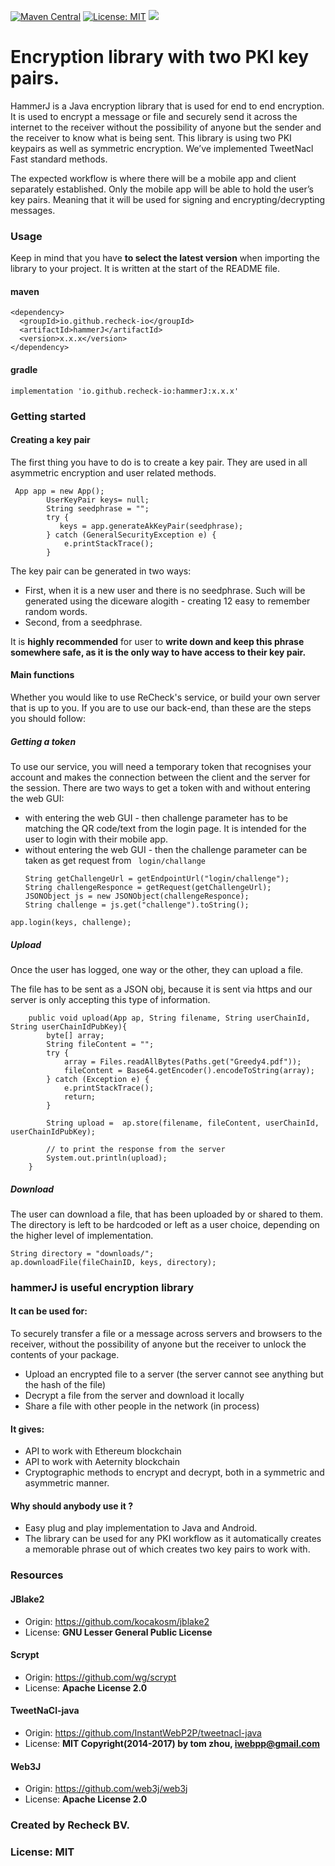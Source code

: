 [![Maven Central](https://maven-badges.herokuapp.com/maven-central/io.github.recheck-io/hammerJ/badge.svg)](https://search.maven.org/artifact/io.github.recheck-io/hammerJ)  [![License: MIT](https://img.shields.io/badge/License-MIT-brightgreen.svg)](https://github.com/ReCheck-io/hammerJ/blob/master/LICENSE.txt) ![](https://github.com/Recheck-io/hammerJ/workflows/maven%20build/badge.svg)

# Encryption library with two PKI key pairs. 
HammerJ is a Java encryption library that is used for end to end encryption. It is used to encrypt a message or file and securely send it across the internet to the receiver without the possibility of anyone but the sender and the receiver to know what is being sent. This library is using two PKI keypairs as well as symmetric encryption. We’ve implemented TweetNacl Fast standard methods. 

The expected workflow is where there will be a mobile app and client separately established. Only the mobile app will be able to hold the user’s key pairs. Meaning that it will be used for signing and encrypting/decrypting messages.  

### Usage
Keep in mind that you have **to select the latest version** when importing the library to your project. It is written at the start of the README file. 
#### maven 

```
<dependency>
  <groupId>io.github.recheck-io</groupId>
  <artifactId>hammerJ</artifactId>
  <version>x.x.x</version>
</dependency>
```

#### gradle 
```
implementation 'io.github.recheck-io:hammerJ:x.x.x'
```

### Getting started 

#### Creating a key pair
The first thing you have to do is to create a key pair. They are used in all asymmetric encryption and user related methods. 

```
 App app = new App();
        UserKeyPair keys= null;
        String seedphrase = "";
        try {
           keys = app.generateAkKeyPair(seedphrase);
        } catch (GeneralSecurityException e) {
            e.printStackTrace();
        }
```
The key pair can be generated in two ways: 
- First, when it is a new user and there is no seedphrase. Such will be generated using the diceware alogith - creating 12 easy to remember random words. 
- Second, from a seedphrase.

It is **highly recommended** for user to **write down and keep this phrase somewhere safe, as it is the only way to have access to their key pair.**

#### Main functions
Whether you would like to use ReCheck's service, or build your own server that is up to you. If you are to use our back-end, than these are the steps you should follow: 

##### **Getting a token**

To use our service, you will need a temporary token that recognises your account and makes the connection between the client and the server for the session. There are two ways to get a token with and without entering the web GUI: 
  - with entering the web GUI - then challenge parameter has to be matching the QR code/text from the login page. It is intended for the user to login with their mobile app.
  - without entering the web GUI - then the challenge parameter can be taken as get request from ``` login/challange```
    ```
    String getChallengeUrl = getEndpointUrl("login/challenge");
    String challengeResponce = getRequest(getChallengeUrl);
    JSONObject js = new JSONObject(challengeResponce);
    String challenge = js.get("challenge").toString();
    ``` 


```
app.login(keys, challenge);
```

##### Upload
Once the user has logged, one way or the other, they can upload a file. 

The file has to be sent as a JSON obj, because it is sent via https and our server is only accepting this type of information.

```
    public void upload(App ap, String filename, String userChainId, String userChainIdPubKey){
        byte[] array;
        String fileContent = "";
        try {
            array = Files.readAllBytes(Paths.get("Greedy4.pdf"));
            fileContent = Base64.getEncoder().encodeToString(array);
        } catch (Exception e) {
            e.printStackTrace();
            return;
        }

        String upload =  ap.store(filename, fileContent, userChainId, userChainIdPubKey);
        
        // to print the response from the server 
        System.out.println(upload);
    }

```


##### Download
The user can download a file, that has been uploaded by or shared to them. The directory is left to be hardcoded or left as a user choice, depending on the higher level of implementation. 

```
String directory = "downloads/";
ap.downloadFile(fileChainID, keys, directory);
```


### hammerJ is useful encryption library

#### It can be used for: 
 
To securely transfer a file or a message across servers and browsers to the receiver, without the possibility of anyone but the receiver to unlock the contents of your package. 
- Upload an encrypted file to a server (the server cannot see anything but the hash of the file) 
- Decrypt a file from the server and download it locally
- Share а file with other people in the network (in process)

#### It gives:  

- API to work with Ethereum blockchain
- API to work with Aeternity blockchain
- Cryptographic methods to encrypt and decrypt, both in a symmetric and asymmetric manner. 

#### Why should anybody use it ? 

- Easy plug and play implementation to Java and Android. 
- The library can be used for any PKI workflow as it automatically creates a memorable phrase out of which creates two key pairs to work with.  



### Resources

#### JBlake2
- Origin: https://github.com/kocakosm/jblake2
- License: **GNU Lesser General Public License**

#### Scrypt 
- Origin: https://github.com/wg/scrypt
- License: **Apache License 2.0**

#### TweetNaCl-java
- Origin: https://github.com/InstantWebP2P/tweetnacl-java
- License: **MIT Copyright(2014-2017) by tom zhou, iwebpp@gmail.com**

#### Web3J
- Origin: https://github.com/web3j/web3j
- License: **Apache License 2.0** 


### Created by Recheck BV.

### License: MIT 
